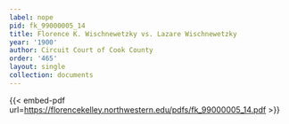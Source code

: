 ```yaml
---
label: nope
pid: fk_99000005_14
title: Florence K. Wischnewetzky vs. Lazare Wischnewetzky
year: '1900'
author: Circuit Court of Cook County
order: '465'
layout: single
collection: documents
---
```



{{< embed-pdf url=https://florencekelley.northwestern.edu/pdfs/fk_99000005_14.pdf >}}